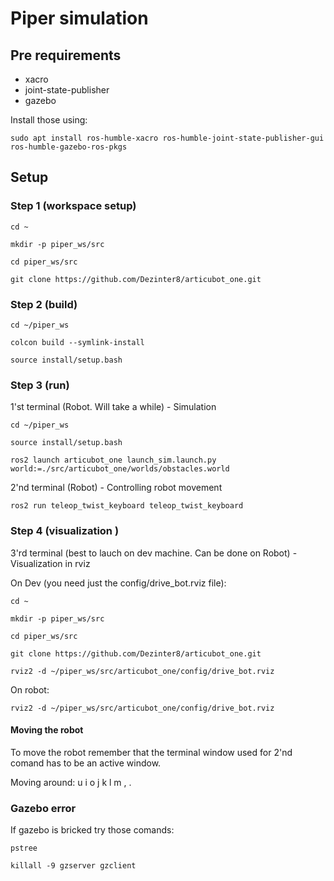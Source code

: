 # Piper simulation

## Pre requirements

- xacro
- joint-state-publisher
- gazebo

Install those using:

```
sudo apt install ros-humble-xacro ros-humble-joint-state-publisher-gui ros-humble-gazebo-ros-pkgs
```

## Setup

### Step 1 (workspace setup)

```
cd ~

mkdir -p piper_ws/src

cd piper_ws/src

git clone https://github.com/Dezinter8/articubot_one.git
```

### Step 2 (build)

```
cd ~/piper_ws

colcon build --symlink-install

source install/setup.bash
```

### Step 3 (run)

1'st terminal (Robot. Will take a while) - Simulation

```
cd ~/piper_ws

source install/setup.bash

ros2 launch articubot_one launch_sim.launch.py world:=./src/articubot_one/worlds/obstacles.world
```

2'nd terminal (Robot) - Controlling robot movement

```
ros2 run teleop_twist_keyboard teleop_twist_keyboard
```

### Step 4 (visualization )

3'rd terminal (best to lauch on dev machine. Can be done on Robot) - Visualization in rviz

On Dev (you need just the config/drive_bot.rviz file):

```
cd ~

mkdir -p piper_ws/src

cd piper_ws/src

git clone https://github.com/Dezinter8/articubot_one.git

rviz2 -d ~/piper_ws/src/articubot_one/config/drive_bot.rviz
```

On robot:

```
rviz2 -d ~/piper_ws/src/articubot_one/config/drive_bot.rviz
```

#### Moving the robot

To move the robot remember that the terminal window used for 2'nd comand has to be an active window.

Moving around:
u i o
j k l
m , .

### Gazebo error

If gazebo is bricked try those comands:

```
pstree
```

```
killall -9 gzserver gzclient
```

